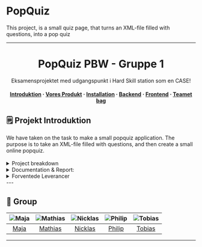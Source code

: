 # PopQuiz
This project, is a small quiz page, that turns an XML-file filled with questions, into a pop quiz


  <div align="center">
 
  --- 
  
  <h1>PopQuiz PBW - Gruppe 1</h1>
  
  <p>
    Eksamensprojektet med udgangspunkt i Hard Skill station som en CASE!
  </p>

  <h4>
    <a href="#om-projektet">Introduktion</a>
  <span> · </span>
    <a href="#resultat">Vores Produkt</a>
  <span> · </span>
      <a href="#installation">Installation</a>
  <span> · </span>
    <a href="#backend">Backend</a>
  <span> · </span>
    <a href="#frontend">Frontend</a>
    <span> · </span>
    <a href="#teamet">Teamet bag</a>
  </h4>

  </div>

<!-- OM PROJEKTET -->
## 🗒️ Projekt Introduktion
<div id="om-projektet">
We have taken on the task to make a small popquiz application. The purpose is to take an XML-file filled with questions, and then create a small online popquiz.
<br><br>

<details>
<summary>Project breakdown</summary>
  
1. **Setup Node:** Setup a basic node project, that serves the user the html.
2. **XML Questions:** Make a module that processes the XML file.
3. **Validate and score questions:** Keep track of all answers, Then return all graded answers at the end of the test

</details>

<details>
<summary>Documentation & Report:</summary>
  
A design breif of max 3 pages, a logbook of the development phases of approx. 2 pages as well as a reflection of approx. 2 pages in a single document

</details>

<details>
<summary>Forventede Leverancer</summary>
  
- Product via GitHub link.
- Design breif max 3 pages.
- logbook max 2 pages.
- Reflektion  max 2 pages.
- Presentation.

</details>
</div>
---

## :wave: Group 

<div id="teamet" align="center">

 | ![Maja](https://contrib.rocks/image?repo=Louis3797/awesome-readme-template) |  ![Mathias](https://contrib.rocks/image?repo=Louis3797/awesome-readme-template) | ![Nicklas](https://contrib.rocks/image?repo=Louis3797/awesome-readme-template) | ![Philip](https://contrib.rocks/image?repo=Louis3797/awesome-readme-template) | ![Tobias](https://contrib.rocks/image?repo=Louis3797/awesome-readme-template) |
| :---: | :---: | :---: | :---: | :---: |
| [Maja](https://github.com/radclim) | [Mathias](https://github.com/Ullefar95) | [Nicklas](https://github.com/nicklas99x) | [Philip](https://github.com/Pschioeler) | [Tobias](https://github.com/walocial) |

</div>

---

